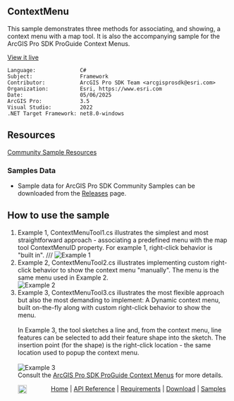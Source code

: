 ## ContextMenu

<!-- TODO: Write a brief abstract explaining this sample -->
This sample demonstrates three methods for associating, and showing, a context menu with a map tool. It is also the accompanying sample for the ArcGIS Pro SDK ProGuide Context Menus.  
  


<a href="https://pro.arcgis.com/en/pro-app/sdk/" target="_blank">View it live</a>

<!-- TODO: Fill this section below with metadata about this sample-->
```
Language:              C#
Subject:               Framework
Contributor:           ArcGIS Pro SDK Team <arcgisprosdk@esri.com>
Organization:          Esri, https://www.esri.com
Date:                  05/06/2025
ArcGIS Pro:            3.5
Visual Studio:         2022
.NET Target Framework: net8.0-windows
```

## Resources

[Community Sample Resources](https://github.com/Esri/arcgis-pro-sdk-community-samples#resources)

### Samples Data

* Sample data for ArcGIS Pro SDK Community Samples can be downloaded from the [Releases](https://github.com/Esri/arcgis-pro-sdk-community-samples/releases) page.  

## How to use the sample
<!-- TODO: Explain how this sample can be used. To use images in this section, create the image file in your sample project's screenshots folder. Use relative url to link to this image using this syntax: ![My sample Image](FacePage/SampleImage.png) -->
1. Example 1, ContextMenuTool1.cs illustrates the simplest and most straightforward approach - associating a predefined menu with the map tool ContextMenuID property. For example 1, right-click behavior is "built in".	///
![Example 1](Screenshots/Screen1.png)  
2. Example 2, ContextMenuTool2.cs illustrates implementing custom right-click behavior to show the context menu "manually". The menu is the same menu used in Example 2.  
![Example 2](Screenshots/Screen2.png)  
3. Example 3, ContextMenuTool3.cs illustrates the most flexible approach but also the most demanding to implement: A Dynamic context menu, built on-the-fly along with custom right-click behavior to show the menu.<br/>  
In Example 3, the tool sketches a line and, from the context menu, line features can be selected to add their feature shape into the sketch. The insertion point (for the shape) is the right-click location - the same location used to popup the context menu.<br/>  
![Example 3](Screenshots/Screen3.png)  
Consult the <a href="https://github.com/Esri/arcgis-pro-sdk/wiki/ProGuide-Context-Menus">ArcGIS Pro SDK ProGuide Context Menus</a> for more details.  
  

<!-- End -->

&nbsp;&nbsp;&nbsp;&nbsp;&nbsp;&nbsp;<img src="https://esri.github.io/arcgis-pro-sdk/images/ArcGISPro.png"  alt="ArcGIS Pro SDK for Microsoft .NET Framework" height = "20" width = "20" align="top"  >
&nbsp;&nbsp;&nbsp;&nbsp;&nbsp;&nbsp;&nbsp;&nbsp;&nbsp;&nbsp;&nbsp;&nbsp;
[Home](https://github.com/Esri/arcgis-pro-sdk/wiki) | <a href="https://pro.arcgis.com/en/pro-app/latest/sdk/api-reference" target="_blank">API Reference</a> | [Requirements](https://github.com/Esri/arcgis-pro-sdk/wiki#requirements) | [Download](https://github.com/Esri/arcgis-pro-sdk/wiki#installing-arcgis-pro-sdk-for-net) | <a href="https://github.com/esri/arcgis-pro-sdk-community-samples" target="_blank">Samples</a>
